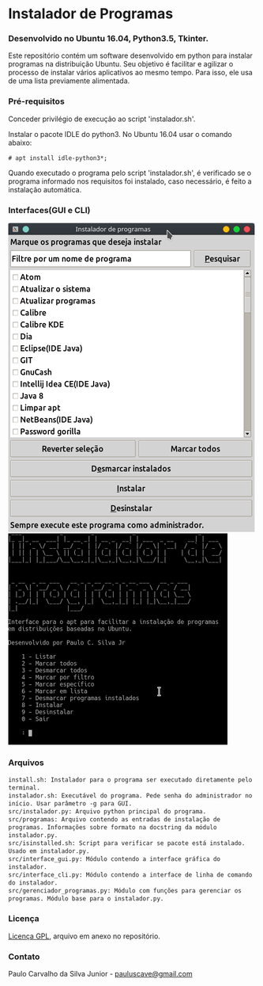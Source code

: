 # Instalador de Programas
### Desenvolvido no Ubuntu 16.04, Python3.5, Tkinter.

Este repositório contém um software desenvolvido em python para instalar programas na distribuição Ubuntu. Seu objetivo é facilitar e agilizar o processo de instalar vários aplicativos ao mesmo tempo. Para isso, ele usa de uma lista previamente alimentada.

### Pré-requisitos
Conceder privilégio de execução ao script 'instalador.sh'.

Instalar o pacote IDLE do python3. No Ubuntu 16.04 usar o comando abaixo:
```
# apt install idle-python3*;
```
Quando executado o programa pelo script 'instalador.sh', é verificado se o programa informado nos requisitos foi instalado, caso necessário, é feito a instalação automática.

### Interfaces(GUI e CLI)

<p align=""center>
    <img alt="Interface gráfica" src="https://github.com/paulocsilvajr/instalador-programas/blob/desenvolvimento/gui.png">
    <img alt="Interface gráfica" src="https://github.com/paulocsilvajr/instalador-programas/blob/desenvolvimento/cli.png">
</p>

### Arquivos

```
install.sh: Instalador para o programa ser executado diretamente pelo terminal.
instalador.sh: Executável do programa. Pede senha do administrador no início. Usar parâmetro -g para GUI.
src/instalador.py: Arquivo python principal do programa.
src/programas: Arquivo contendo as entradas de instalação de programas. Informações sobre formato na docstring da módulo instalador.py.
src/isinstalled.sh: Script para verificar se pacote está instalado. Usado em instalador.py.
src/interface_gui.py: Módulo contendo a interface gráfica do instalador.
src/interface_cli.py: Módulo contendo a interface de linha de comando do instalador.
src/gerenciador_programas.py: Módulo com funções para gerenciar os programas. Módulo base para o instalador.py.
```

### Licença

[Licença GPL](https://github.com/paulocsilvajr/instalador-programas/blob/master/license_gpl.txt), arquivo em anexo no repositório.

### Contato

Paulo Carvalho da Silva Junior - pauluscave@gmail.com
